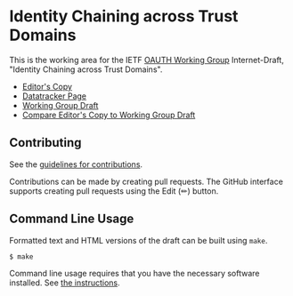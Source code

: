 # Identity Chaining across Trust Domains

This is the working area for the IETF [OAUTH Working Group](https://datatracker.ietf.org/wg/oauth/documents/) Internet-Draft, "Identity Chaining across Trust Domains".

* [Editor's Copy](https://oauth-wg.github.io/oauth-identity-chaining/#go.draft-ietf-oauth-identity-chaining.html)
* [Datatracker Page](https://datatracker.ietf.org/doc/draft-ietf-oauth-identity-chaining)
* [Working Group Draft](https://datatracker.ietf.org/doc/html/draft-ietf-oauth-identity-chaining)
* [Compare Editor's Copy to Working Group Draft](https://oauth-wg.github.io/oauth-identity-chaining/#go.draft-ietf-oauth-identity-chaining.diff)


## Contributing

See the
[guidelines for contributions](https://github.com/oauth-wg/oauth-identity-chaining/blob/main/CONTRIBUTING.md).

Contributions can be made by creating pull requests.
The GitHub interface supports creating pull requests using the Edit (✏) button.


## Command Line Usage

Formatted text and HTML versions of the draft can be built using `make`.

```sh
$ make
```

Command line usage requires that you have the necessary software installed.  See
[the instructions](https://github.com/martinthomson/i-d-template/blob/main/doc/SETUP.md).

